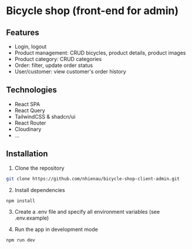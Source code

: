 # Bicycle shop (front-end for admin)

## Features

- Login, logout
- Product management: CRUD bicycles, product details, product images
- Product category: CRUD categories
- Order: filter, update order status
- User/customer: view customer's order history

## Technologies

- React SPA
- React Query
- TailwindCSS & shadcn/ui
- React Router
- Cloudinary
- ...

## Installation

1. Clone the repository

```BASH
git clone https://github.com/nhienau/bicycle-shop-client-admin.git
```

2. Install dependencies

```BASH
npm install
```

3. Create a .env file and specify all environment variables (see .env.example)

4. Run the app in development mode

```BASH
npm run dev
```
